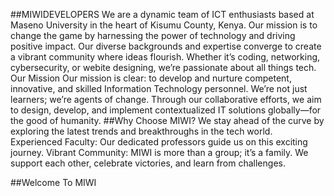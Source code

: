 ##MIWIDEVELOPERS
We are a dynamic team of ICT enthusiasts based at Maseno University in the heart of Kisumu County, Kenya.
Our mission is to change the game by harnessing the power of technology and driving positive impact. 
Our diverse backgrounds and expertise converge to create a vibrant community where ideas flourish. 
Whether it’s coding, networking, cybersecurity, or webite designing, we’re passionate about all things tech. 
Our Mission Our mission is clear: to develop and nurture competent, innovative, and skilled Information Technology personnel.
We’re not just learners; we’re agents of change.
Through our collaborative efforts, we aim to design, develop, and implement contextualized IT solutions globally—for the good of humanity. 
##Why Choose MIWI? 
We stay ahead of the curve by exploring the latest trends and breakthroughs in the tech world.
Experienced Faculty: Our dedicated professors guide us on this exciting journey. 
Vibrant Community: MIWI is more than a group; it’s a family. We support each other, celebrate victories, and learn from challenges.

##Welcome To MIWI
